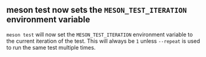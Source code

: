 ## meson test now sets the `MESON_TEST_ITERATION` environment variable

`meson test` will now set the `MESON_TEST_ITERATION` environment variable to the
current iteration of the test. This will always be `1` unless `--repeat` is used
to run the same test multiple times.
